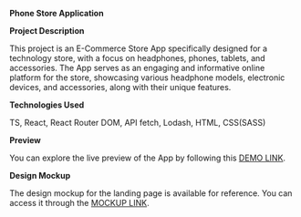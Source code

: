 **Phone Store Application**

**Project Description**

This project is an E-Commerce Store App specifically designed for a technology store, with a focus on headphones, phones, tablets, and accessories. The App serves as an engaging and informative online platform for the store, showcasing various headphone models, electronic devices, and accessories, along with their unique features.

**Technologies Used**

TS, React, React Router DOM, API fetch, Lodash, HTML, CSS(SASS)

**Preview**

You can explore the live preview of the App by following this [DEMO LINK](https://hrynkevych.github.io/react_phone_app).

**Design Mockup**

The design mockup for the landing page is available for reference. You can access it through the [MOCKUP LINK](https://www.figma.com/file/uEetgWenSRxk9jgiym6Yzp/Phone-catalog-redesign?node-id=1%3A2).


